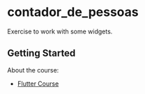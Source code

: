 # contador_de_pessoas

Exercise to work with some widgets.

## Getting Started

About the course:

- [Flutter Course](https://www.udemy.com/curso-completo-flutter-app-android-ios)
